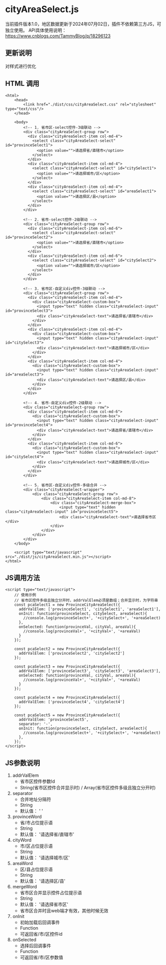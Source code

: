# cityAreaSelect.js

当前插件版本1.0，地区数据更新于2024年07月02日，插件不依赖第三方JS，可独立使用。
API具体使用说明：https://www.cnblogs.com/TammyBlog/p/18296123

## 更新说明
对样式进行优化

## HTML 调用
	<html>
		<head>
			<link href="./dist/css/cityAreaSelect.css" rel="stylesheet" type="text/css"/>
		</head>

		<body>
			<!-- 1. 省市区-select控件-3级联动 -->
			<div class="cityAreaSelect-group row">
			  <div class="cityAreaSelect-item col-md-4">
			    <select class="cityAreaSelect-select" id="provinceSelect1">
			      <option value="">请选择省/直辖市</option>
			    </select>
			  </div>
			  <div class="cityAreaSelect-item col-md-4">
			    <select class="cityAreaSelect-select" id="citySelect1">
			      <option value="">请选择城市/区</option>
			    </select>
			  </div>
			  <div class="cityAreaSelect-item col-md-4">
			    <select class="cityAreaSelect-select" id="areaSelect1">
			      <option value="">请选择区/县</option>
			    </select>
			  </div>
			</div>

			<!-- 2. 省市-select控件-2级联动 -->
			<div class="cityAreaSelect-group row">
			  <div class="cityAreaSelect-item col-md-6">
			    <select class="cityAreaSelect-select" id="provinceSelect2">
			      <option value="">请选择省/直辖市</option>
			    </select>
			  </div>
			  <div class="cityAreaSelect-item col-md-6">
			    <select class="cityAreaSelect-select" id="citySelect2">
			      <option value="">请选择城市/区</option>
			    </select>
			  </div>
			</div>

			<!-- 3. 省市区-自定义div控件-3级联动 -->
			<div class="cityAreaSelect-group row">
			  <div class="cityAreaSelect-item col-md-4">
			    <div class="cityAreaSelect-custom-box">
			      <input type="text" hidden class="cityAreaSelect-input" id="provinceSelect3">
			      <div class="cityAreaSelect-text">请选择省/直辖市</div>
			    </div>
			  </div>
			  <div class="cityAreaSelect-item col-md-4">
			    <div class="cityAreaSelect-custom-box">
			      <input type="text" hidden class="cityAreaSelect-input" id="citySelect3">
			      <div class="cityAreaSelect-text">请选择城市/区</div>
			    </div>
			  </div>
			  <div class="cityAreaSelect-item col-md-4">
			    <div class="cityAreaSelect-custom-box">
			      <input type="text" hidden class="cityAreaSelect-input" id="areaSelect3">
			      <div class="cityAreaSelect-text">请选择区/县</div>
			    </div>
			  </div>
			</div>

			<!-- 4. 省市-自定义div控件-2级联动 -->
			<div class="cityAreaSelect-group row">
			  <div class="cityAreaSelect-item col-md-6">
			    <div class="cityAreaSelect-custom-box">
			      <input type="text" hidden class="cityAreaSelect-input" id="provinceSelect4">
			      <div class="cityAreaSelect-text">请选择省/直辖市</div>
			    </div>
			  </div>
			  <div class="cityAreaSelect-item col-md-6">
			    <div class="cityAreaSelect-custom-box">
			      <input type="text" hidden class="cityAreaSelect-input" id="citySelect4">
			      <div class="cityAreaSelect-text">请选择城市/区</div>
			    </div>
			  </div>
			</div>

			<!-- 5. 省市区-自定义div控件-多级合并 -->
			<div class="cityAreaSelect-wrapper">
				<div class="cityAreaSelect-group row">
					<div class="cityAreaSelect-item col-md-8">
						<div class="cityAreaSelect-merge-box">
							<input type="text" hidden class="cityAreaSelect-input" id="provinceSelect5">
							<div class="cityAreaSelect-text">请选择省市区</div>
						</div>
					</div>
				</div>
			</div>
		</body>

		<script type="text/javascript" src="./dist/js/cityAreaSelect.min.js"></script>
	</html>

## JS调用方法
	<script type="text/javascript">
		// 使用示例
		// 省市区控件多级且独立分开时，addrValElem必须是数组；合并显示时，为字符串
		const pcaSelect1 = new ProvinceCityAreaSelect({
		  addrValElem: ['provinceSelect1', 'citySelect1', 'areaSelect1'],
		  onInit: function(provinceSelect, citySelect, areaSelect){
		  	//console.log(provinceSelect+', '+citySelect+', '+areaSelect)
		  },
		  onSelected: function(provinceVal, cityVal, areaVal){
		  	//console.log(provinceVal+', '+cityVal+', '+areaVal)
		  }
		});

		const pcaSelect2 = new ProvinceCityAreaSelect({
		  addrValElem: ['provinceSelect2', 'citySelect2']
		});

		const pcaSelect3 = new ProvinceCityAreaSelect({
		  addrValElem: ['provinceSelect3', 'citySelect3', 'areaSelect3'],
		  onSelected: function(provinceVal, cityVal, areaVal){
		  	//console.log(provinceVal+', '+cityVal+', '+areaVal)
		  }
		});

		const pcaSelect4 = new ProvinceCityAreaSelect({
		  addrValElem: ['provinceSelect4', 'citySelect4']
		});

		const pcaSelect5 = new ProvinceCityAreaSelect({
		  addrValElem: 'provinceSelect5',
		  separator: '-',
		  onInit: function(provinceSelect, citySelect, areaSelect){
		  	//console.log(provinceSelect+', '+citySelect+', '+areaSelect)
		  },
		});
	</script>

## JS参数说明

1. addrValElem
	* 省市区控件参数Id
	* String(省市区控件合并显示时) / Array(省市区控件多级且独立分开时)
2. separator 
	* 合并地址分隔符
	* String
	* 默认值： ' '
3. provinceWord
	* 省/市占位提示语
	* String
	* 默认值： '请选择省/直辖市'
4. cityWord 
	* 市/区占位提示语
	* String
	* 默认值： '请选择城市/区'
5. areaWord 
	* 区/县占位提示语
	* String
	* 默认值： '请选择区/县'
6. mergeWord
	* 省市区合并显示控件占位提示语
	* String
	* 默认值： '请选择省市区'
	* 省市区合并时且web端才有效，其他时候无效
7. onInit
	* 初始加载后回调事件
	* Function
	* 可返回省/市/区控件id
8. onSelected 
	* 选择后回调事件
	* Function
	* 可返回省/市/区参数值